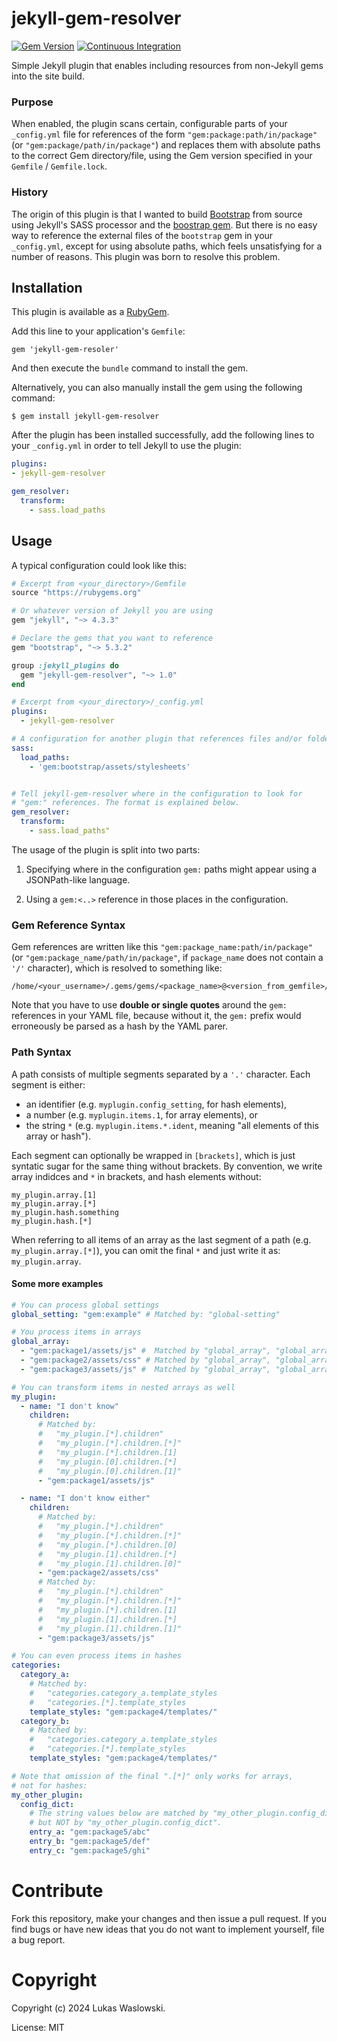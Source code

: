 # jekyll-gem-resolver
[![Gem Version](https://badge.fury.io/rb/jekyll-gem-resolver.png)](https://badge.fury.io/rb/jekyll-gem-resolver)
[![Continuous Integration](https://github.com/cr7pt0gr4ph7/jekyll-gem-resolver/actions/workflows/ci.yml/badge.svg)](https://github.com/cr7pt0gr4ph7/jekyll-gem-resolver/actions/workflows/ci.yml)

Simple Jekyll plugin that enables including resources from non-Jekyll gems into the site build.

### Purpose

When enabled, the plugin scans certain, configurable parts of your `_config.yml` file for references of the form `"gem:package:path/in/package"` (or `"gem:package/path/in/package"`) and replaces them with absolute paths to the correct Gem directory/file, using the Gem version specified in your `Gemfile` / `Gemfile.lock`.

### History

The origin of this plugin is that I wanted to build [Bootstrap][bootstrap-website]
from source using Jekyll's SASS processor and the [boostrap gem][bootstrap-rubygem]. But there is no easy way to reference the external files of the `bootstrap` gem
in your `_config.yml`, except for using absolute paths, which feels unsatisfying for a number of reasons.
This plugin was born to resolve this problem.

## Installation

This plugin is available as a [RubyGem][published-ruby-gem].

Add this line to your application's `Gemfile`:

```
gem 'jekyll-gem-resoler'
```

And then execute the `bundle` command to install the gem.

Alternatively, you can also manually install the gem using the following command:

```
$ gem install jekyll-gem-resolver
```

After the plugin has been installed successfully, add the following lines to your `_config.yml` in order to tell Jekyll to use the plugin:

```yaml
plugins:
- jekyll-gem-resolver

gem_resolver:
  transform:
    - sass.load_paths
```

## Usage

A typical configuration could look like this:

```ruby
# Excerpt from <your_directory>/Gemfile
source "https://rubygems.org"

# Or whatever version of Jekyll you are using
gem "jekyll", "~> 4.3.3"

# Declare the gems that you want to reference
gem "bootstrap", "~> 5.3.2"

group :jekyll_plugins do
  gem "jekyll-gem-resolver", "~> 1.0"
end
```

```yaml
# Excerpt from <your_directory>/_config.yml
plugins:
  - jekyll-gem-resolver

# A configuration for another plugin that references files and/or folders from a Gem
sass:
  load_paths:
    - 'gem:bootstrap/assets/stylesheets'


# Tell jekyll-gem-resolver where in the configuration to look for
# "gem:" references. The format is explained below.
gem_resolver:
  transform:
    - sass.load_paths"
```

The usage of the plugin is split into two parts:

1. Specifying where in the configuration `gem:` paths might appear
   using a JSONPath-like language.

2. Using a `gem:<..>` reference in those places in the configuration.

### Gem Reference Syntax

Gem references are written like this `"gem:package_name:path/in/package"` (or `"gem:package_name/path/in/package"`, if `package_name` does not contain a `'/'` character), which is resolved to something like:

```
/home/<your_username>/.gems/gems/<package_name>@<version_from_gemfile>/<path_in_package>
```

Note that you have to use **double or single quotes** around the `gem:` references in your YAML file,
because without it, the `gem:` prefix would erroneously be parsed as a hash by the YAML parer.

### Path Syntax

A path consists of multiple segments separated by a `'.'` character.
Each segment is either:

- an identifier (e.g. `myplugin.config_setting`, for hash elements),
- a number (e.g. `myplugin.items.1`, for array elements), or
- the string `*` (e.g. `myplugin.items.*.ident`, meaning "all elements of this array or hash").

Each segment can optionally be wrapped in `[brackets]`,
which is just syntatic sugar for the same thing without brackets. By convention, we write array indidces and `*` in brackets, and hash elements without:

```
my_plugin.array.[1]
my_plugin.array.[*]
my_plugin.hash.something
my_plugin.hash.[*]
```

When referring to all items of an array as the last segment of a path (e.g. `my_plugin.array.[*]`), you can omit the final `*` and just write it as: `my_plugin.array`.

#### Some more examples

```yaml
# You can process global settings
global_setting: "gem:example" # Matched by: "global-setting"

# You process items in arrays
global_array:
  - "gem:package1/assets/js" #  Matched by "global_array", "global_array.[*]" and "global_array.[0]"
  - "gem:package2/assets/css" # Matched by "global_array", "global_array.[*]" and "global_array.[1]"
  - "gem:package3/assets/js" #  Matched by "global_array", "global_array.[*]" and "global_array.[2]"

# You can transform items in nested arrays as well
my_plugin:
  - name: "I don't know"
    children:
      # Matched by:
      #   "my_plugin.[*].children"
      #   "my_plugin.[*].children.[*]"
      #   "my_plugin.[*].children.[1]
      #   "my_plugin.[0].children.[*]
      #   "my_plugin.[0].children.[1]"
      - "gem:package1/assets/js"

  - name: "I don't know either"
    children:
      # Matched by:
      #   "my_plugin.[*].children"
      #   "my_plugin.[*].children.[*]"
      #   "my_plugin.[*].children.[0]
      #   "my_plugin.[1].children.[*]
      #   "my_plugin.[1].children.[0]"
      - "gem:package2/assets/css"
      # Matched by:
      #   "my_plugin.[*].children"
      #   "my_plugin.[*].children.[*]"
      #   "my_plugin.[*].children.[1]
      #   "my_plugin.[1].children.[*]
      #   "my_plugin.[1].children.[1]"
      - "gem:package3/assets/js"

# You can even process items in hashes
categories:
  category_a:
    # Matched by:
    #   "categories.category_a.template_styles
    #   "categories.[*].template_styles
    template_styles: "gem:package4/templates/"
  category_b:
    # Matched by:
    #   "categories.category_a.template_styles
    #   "categories.[*].template_styles
    template_styles: "gem:package4/templates/"

# Note that omission of the final ".[*]" only works for arrays,
# not for hashes:
my_other_plugin:
  config_dict:
    # The string values below are matched by "my_other_plugin.config_dict.[*]",
    # but NOT by "my_other_plugin.config_dict".
    entry_a: "gem:package5/abc"
    entry_b: "gem:package5/def"
    entry_c: "gem:package5/ghi"
```

# Contribute
Fork this repository, make your changes and then issue a pull request. If you find bugs or have new ideas that you do not want to implement yourself, file a bug report.

# Copyright
Copyright (c) 2024 Lukas Waslowski.

License: MIT

[bootstrap-website]: https://getbootstrap.com
[bootstrap-rubygem]: https://github.com/twbs/bootstrap-rubygem
[published-ruby-gem]: https://rubygems.org/gems/jekyll-gem-resolver
